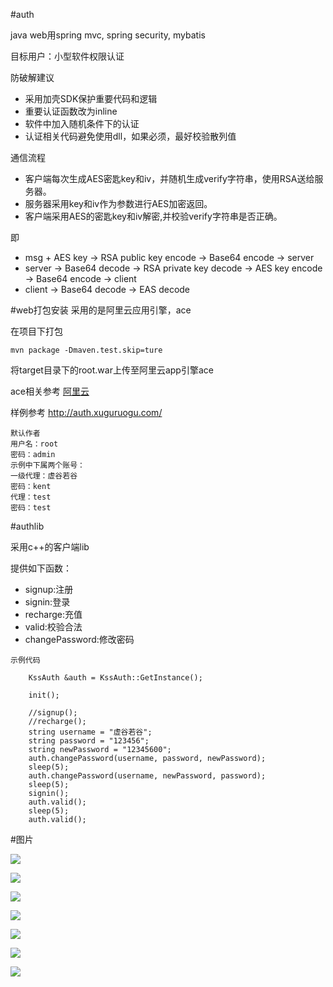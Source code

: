 #auth

java web用spring mvc, spring security, mybatis

目标用户：小型软件权限认证

防破解建议

- 采用加壳SDK保护重要代码和逻辑
- 重要认证函数改为inline
- 软件中加入随机条件下的认证
- 认证相关代码避免使用dll，如果必须，最好校验散列值

通信流程
	
- 客户端每次生成AES密匙key和iv，并随机生成verify字符串，使用RSA送给服务器。
- 服务器采用key和iv作为参数进行AES加密返回。
- 客户端采用AES的密匙key和iv解密,并校验verify字符串是否正确。

即

- msg + AES key -> RSA public key encode -> Base64 encode -> server
- server -> Base64 decode -> RSA private key decode -> AES key encode -> Base64 encode -> client
- client -> Base64 decode -> EAS decode

#web打包安装
采用的是阿里云应用引擎，ace

在项目下打包

	mvn package -Dmaven.test.skip=ture

将target目录下的root.war上传至阿里云app引擎ace
	
ace相关参考 [阿里云](https://www.aliyun.com/)

样例参考 <http://auth.xuguruogu.com/>
	
	默认作者
	用户名：root
	密码：admin
	示例中下属两个账号：
	一级代理：虚谷若谷
	密码：kent
	代理：test
	密码：test


#authlib

采用c++的客户端lib

提供如下函数：

- signup:注册
- signin:登录
- recharge:充值
- valid:校验合法
- changePassword:修改密码



```
示例代码

    KssAuth &auth = KssAuth::GetInstance();
    
    init();
    
    //signup();
    //recharge();
    string username = "虚谷若谷";
    string password = "123456";
    string newPassword = "12345600";
    auth.changePassword(username, password, newPassword);
    sleep(5);
    auth.changePassword(username, newPassword, password);
    sleep(5);
    signin();
    auth.valid();
    sleep(5);
    auth.valid();

```

#图片

![](https://github.com/xuguruogu/auth/blob/master/img/login.png)

![](https://github.com/xuguruogu/auth/blob/master/img/admin.png)

![](https://github.com/xuguruogu/auth/blob/master/img/cdkey.png)

![](https://github.com/xuguruogu/auth/blob/master/img/addcdkey.png)

![](https://github.com/xuguruogu/auth/blob/master/img/user.png)

![](https://github.com/xuguruogu/auth/blob/master/img/statistic.png)

![](https://github.com/xuguruogu/auth/blob/master/img/soft.png)


